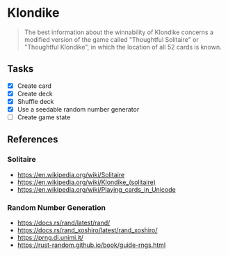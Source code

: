 # Klondike

> The best information about the winnability of Klondike concerns a modified version of the game called "Thoughtful Solitaire" or "Thoughtful Klondike", in which the location of all 52 cards is known.

## Tasks

- [x] Create card
- [x] Create deck
- [x] Shuffle deck
- [x] Use a seedable random number generator
- [ ] Create game state

## References

### Solitaire

- https://en.wikipedia.org/wiki/Solitaire
- https://en.wikipedia.org/wiki/Klondike_(solitaire)
- https://en.wikipedia.org/wiki/Playing_cards_in_Unicode

### Random Number Generation

- https://docs.rs/rand/latest/rand/
- https://docs.rs/rand_xoshiro/latest/rand_xoshiro/
- https://prng.di.unimi.it/
- https://rust-random.github.io/book/guide-rngs.html
